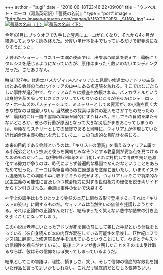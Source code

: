 +++
author = "sugi"
date = "2016-06-18T23:46:22+09:00"
title = "ウンベルト・エーコ（河島英昭訳）『薔薇の名前』"
type = "post"
image = "http://ecx.images-amazon.com/images/I/515XTBC9ESL._SL160_.jpg"
+++
<a href="http://www.amazon.co.jp/exec/obidos/ASIN/4488013511/chezsugi-22/ref=nosim/" name="amazletlink" target="_blank"><img src="http://ecx.images-amazon.com/images/I/515XTBC9ESL._SL160_.jpg" alt="薔薇の名前〈上〉" class="alignleft"  /></a><a href="http://www.amazon.co.jp/exec/obidos/ASIN/448801352X/chezsugi-22/ref=nosim/" name="amazletlink" target="_blank"><img src="http://ecx.images-amazon.com/images/I/6164BD8S7GL._SL160_.jpg" alt="薔薇の名前〈下〉" class="alignleft"  /></a>

今年の1月にブックオフで入手した翌月にエーコが亡くなり、それから4ヶ月が経過してようやく読み終えた。分厚い単行本を手でもっているだけで腱鞘炎になりそうだった。

大昔みたショーン・コネリー主演の映画では、出来事の順番を変えて、最後にカタルシスを感じるようになっていたが、原作はまったく救いのないエンディングだった。さもありなん。

時は1327年。修道士バスカヴィルのウィリアムと見習い修道士のアドソの主従はとある会談のため北イタリアの山中にある修道院を訪れる。そこではむごたらしい事件が進行中で、ウィリアムたちは捜査を依頼される。バスカヴィルという出身地や草を吸ってときどきラリっていたりいるところが明らかにシャーロック・ホームズのパスティーシュで、ミステリーとしての要素がこの小説を貫く大きな柱なのは間違いない。当然彼らの探索は事件の犯人をさがすものだったのが、最終的には一冊の書物の探索が目的にすり替わる。そしてその目的を果たせないどころか、彼らの行動が原因となって大きな災厄がまきおこってしまうのは、単純なミステリーとしての破綻であると同時に、ウィリアムが体現していた近代的合理主義の敗北を示していてエーコの自虐的な目配せを感じる。

本来の目的である会談というのは、「キリストの清貧」を唱えるウィリアム属する小兄弟会という宗派と彼らを異端とみなそうとする教皇側が妥協点を見つけるためのものだった。。既得権益が収奪を正当化しそれに対抗して清貧を掲げ過激化する勢力が争うのは、時代によらず普遍的な構図でなんだなということをあらためて思った。エーコは執筆当時の極左過激派を念頭に置いたし、いまのイスラム過激派もこの構図の中に収まりそうな気がする。ウィリアムはそこで将来的な民主主義の可能性に言及しつつ教会権力に対する世俗権力の優位を説き両サイドからドン引きされる。会談は事件のせいで決裂する

神学上の論争はもうひとつより物語の本筋に関わる形で登場する。それは「キリストの笑い」に関するものだ。ウィリアムは当然笑いの価値を援護しようとする。それは正論中の正論なんだけど、結局まったく笑えない悲惨な結末の引き金を引くことになってしまう。

この小説は老年にいたったアドソが死を目の前にして残した手記という体裁をとっている（彼自身読んだ本の内容が混在している可能性を示唆し、17世紀にフランス語に翻訳した修道院長が手を加えているということにして、わざとテキストの信頼性を揺らがせている）。最後にアドソが書き残したことをそのまま受け取るならば、彼はその信仰をほぼ失ってしまっているようだ。

結果としてこの物語は、理性、慎ましさ、笑い、そして信仰の徹底的な敗北を描いた作品と言ってよいかもしれない。これだけ徹底的だとむしろ気持ちいい。
